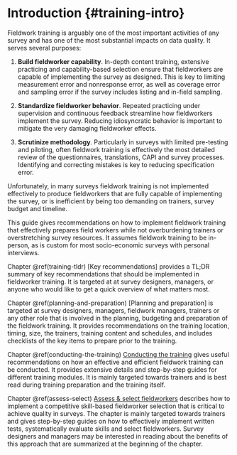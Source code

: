 # Introduction {#training-intro}

Fieldwork training is arguably one of the most important activities of any survey and has one of the most substantial impacts on data quality. It serves several purposes: 

1. __Build fieldworker capability__. In-depth content training, extensive practicing and capability-based selection ensure that fieldworkers are capable of implementing the survey as designed. This is key to limiting measurement error and nonresponse error, as well as coverage error and sampling error if the survey includes listing and in-field sampling.  

1. __Standardize fieldworker behavior__. Repeated practicing under supervision and continuous feedback streamline how fieldworkers implement the survey. Reducing idiosyncratic behavior is important to mitigate the very damaging fieldworker effects.

1. __Scrutinize methodology__. Particularly in surveys with limited pre-testing and piloting, often fieldwork training is effectively the most detailed review of the questionnaires, translations, CAPI and survey processes. Identifying and correcting mistakes is key to reducing specification error.

<!-- Longer Training reduces interviewer effect (quotation needed, see e.g. Fowler, Floyd J., and Thomas W. Mangione. 1985.), 

training survey request reduces non-response, see Groves 2001 -->

Unfortunately, in many surveys fieldwork training is not implemented effectively to produce fieldworkers that are fully capable of implementing the survey, or is inefficient by being too demanding on trainers, survey budget and timeline.

This guide gives recommendations on how to implement fieldwork training that effectively prepares field workers while not overburdening trainers or overstretching survey resources. It assumes fieldwork training to be in-person, as is custom for most socio-economic surveys with personal interviews.   

Chapter \@ref(training-tldr) [Key recommendations] provides a TL;DR summary of key recommendations that should be implemented in fieldworker training. It is targeted at at survey designers, managers, or anyone who would like to get a quick overview of what matters most.

Chapter \@ref(planning-and-preparation) [Planning and preparation] is targeted at survey designers, managers, fieldwork managers, trainers or any other role that is involved in the planning, budgeting and preparation of the fieldwork training. It provides recommendations on the training location, timing, size, the trainers, training content and schedules, and includes checklists of the key items to prepare prior to the training. 

Chapter \@ref(conducting-the-training) [Conducting the training](#conducting-the-training) gives useful recommendations on how an effective and efficient fieldwork training can be conducted. It provides extensive details and step-by-step guides for different training modules. It is mainly targeted towards trainers and is best read during training preparation and the training itself.

Chapter \@ref(assess-select) [Assess & select fieldworkers](#assess-select) describes how to implement a competitive skill-based fieldworker selection that is critical to achieve quality in surveys. The chapter is mainly targeted towards trainers and gives step-by-step guides on how to effectively implement written tests, systematically evaluate skills and select fieldworkers. Survey designers and managers may be interested in reading about the benefits of this approach that are summarized at the beginning of the chapter.  
